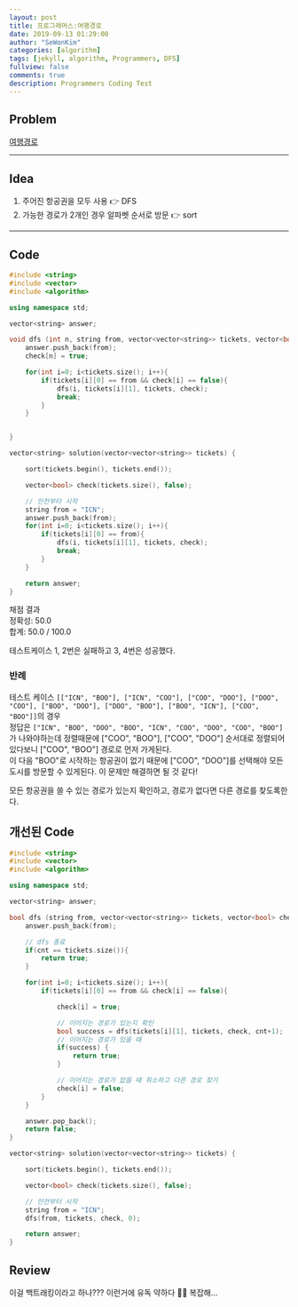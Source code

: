 ```yaml
---
layout: post
title: 프로그래머스:여행경로
date: 2019-09-13 01:29:00
author: "SeWonKim"
categories: [algorithm]
tags: [jekyll, algorithm, Programmers, DFS]
fullview: false
comments: true
description: Programmers Coding Test
---
```


## Problem

[여행경로](https://programmers.co.kr/learn/courses/30/lessons/43164)

---

## Idea

1. 주어진 항공권을 모두 사용 👉 DFS
2. 가능한 경로가 2개인 경우 알파벳 순서로 방문 👉 sort

---

## Code

```cpp
#include <string>
#include <vector>
#include <algorithm>

using namespace std;

vector<string> answer;

void dfs (int n, string from, vector<vector<string>> tickets, vector<bool> check){
    answer.push_back(from);
    check[n] = true;

    for(int i=0; i<tickets.size(); i++){
        if(tickets[i][0] == from && check[i] == false){
            dfs(i, tickets[i][1], tickets, check);
            break;
        }
    }


}

vector<string> solution(vector<vector<string>> tickets) {

    sort(tickets.begin(), tickets.end());

    vector<bool> check(tickets.size(), false);

    // 인천부터 시작
    string from = "ICN";
    answer.push_back(from);
    for(int i=0; i<tickets.size(); i++){
        if(tickets[i][0] == from){
            dfs(i, tickets[i][1], tickets, check);
            break;
        }
    }

    return answer;
}
```

채점 결과  
정확성: 50.0  
합계: 50.0 / 100.0

테스트케이스 1, 2번은 실패하고 3, 4번은 성공했다.

### 반례

테스트 케이스 `[["ICN", "BOO"], ["ICN", "COO"], ["COO", "DOO"], ["DOO", "COO"], ["BOO", "DOO"], ["DOO", "BOO"], ["BOO", "ICN"], ["COO", "BOO"]]`의 경우  
정답은 `["ICN", "BOO", "DOO", "BOO", "ICN", "COO", "DOO", "COO", "BOO"]`가 나와야하는데 정렬때문에 ["COO", "BOO"], ["COO", "DOO"] 순서대로 정렬되어있다보니 ["COO", "BOO"] 경로로 먼저 가게된다.  
이 다음 "BOO"로 시작하는 항공권이 없기 때문에 ["COO", "DOO"]를 선택해야 모든 도시를 방문할 수 있게된다. 이 문제만 해결하면 될 것 같다!

모든 항공권을 쓸 수 있는 경로가 있는지 확인하고, 경로가 없다면 다른 경로를 찾도록한다.

## 개선된 Code

```cpp
#include <string>
#include <vector>
#include <algorithm>

using namespace std;

vector<string> answer;

bool dfs (string from, vector<vector<string>> tickets, vector<bool> check, int cnt){
    answer.push_back(from);

    // dfs 종료
    if(cnt == tickets.size()){
        return true;
    }

    for(int i=0; i<tickets.size(); i++){
        if(tickets[i][0] == from && check[i] == false){

            check[i] = true;

            // 이어지는 경로가 있는지 확인
            bool success = dfs(tickets[i][1], tickets, check, cnt+1);
            // 이어지는 경로가 있을 때
            if(success) {
                return true;
            }

            // 이어지는 경로가 없을 때 취소하고 다른 경로 찾기
            check[i] = false;
        }
    }

    answer.pop_back();
    return false;
}

vector<string> solution(vector<vector<string>> tickets) {

    sort(tickets.begin(), tickets.end());

    vector<bool> check(tickets.size(), false);

    // 인천부터 시작
    string from = "ICN";
    dfs(from, tickets, check, 0);

    return answer;
}
```

## Review

이걸 백트래킹이라고 하나??? 이런거에 유독 약하다 🤦‍♀️ 복잡해...
